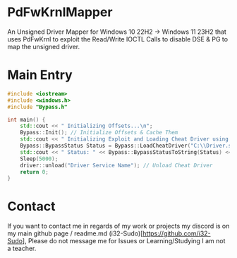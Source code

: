# PdFwKrnlMapper
An Unsigned Driver Mapper for Windows 10 22H2 -> Windows 11 23H2 that uses PdFwKrnl to exploit the Read/Write IOCTL Calls to disable DSE &amp; PG to map the unsigned driver.
# Main Entry
```cpp
#include <iostream>
#include <windows.h>
#include "Bypass.h"

int main() {
	std::cout << " Initializing Offsets...\n";
	Bypass::Init(); // Initialize Offsets & Cache Them
	std::cout << " Initializing Exploit and Loading Cheat Driver using PdFwKrnl...\n";
	Bypass::BypassStatus Status = Bypass::LoadCheatDriver("C:\\Driver.sys", "Driver Service Name", "C:\\Windows\\System32\\PdFwKrnl.sys", "Vuln Service Name"); // Load Cheat Driver & PdFwKrnl
	std::cout << " Status: " << Bypass::BypassStatusToString(Status) << std::endl;
	Sleep(5000);
	driver::unload("Driver Service Name"); // Unload Cheat Driver
	return 0;
}
```
# Contact
If you want to contact me in regards of my work or projects my discord is on my main github page / readme.md (i32-Sudo)[https://github.com/i32-Sudo], Please do not message me for Issues or Learning/Studying I am not a teacher.

